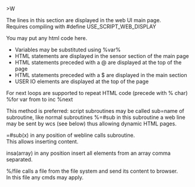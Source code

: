 <span style='color:var(--vscode-symbolIcon-methodForeground);'>>W</span> 

The lines in this section are displayed in the web UI main page.  
Requires compiling with <span style='color:var(--vscode-symbolIcon-variableForeground);'>#define USE_SCRIPT_WEB_DISPLAY</span>  

You may put any html code here.
- Variables may be substituted using %var%
- HTML statements are displayed in the sensor section of the main page
- HTML statements preceded with a @ are displayed at the top of the page
- HTML statements preceded with a $ are displayed in the main section
- USER IO elements are displayed at the top of the page


For next loops are supported to repeat HTML code (precede with % char) <span style='color:var(--vscode-symbolIcon-variableForeground);'>%for var from to inc %next</span> 

This method is preferred: script subroutines may be called <span style='color:var(--vscode-symbolIcon-variableForeground);'>sub=name of subroutine</span>, like normal subroutines %=#sub in this subroutine a web line may be sent by <span style='color:var(--vscode-symbolIcon-variableForeground);'>wcs</span>  (see below) thus allowing dynamic HTML pages.

<span style='color:var(--vscode-symbolIcon-variableForeground);'>=#sub(x)</span> in any position of webline calls subroutine.  
This allows inserting content.

<span style='color:var(--vscode-symbolIcon-variableForeground);'>insa(array)</span> in any position insert all elements from an array comma separated.

<span style='color:var(--vscode-symbolIcon-variableForeground);'>%/file</span>  calls a file from the file system and send its content to browser.  
In this file any cmds may apply.